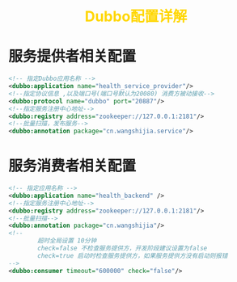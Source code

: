  <center><h1><b><font color='gold'>Dubbo配置详解</font></b></h1></center>

# 服务提供者相关配置

```xml
<!-- 指定Dubbo应用名称 -->
<dubbo:application name="health_service_provider"/>
<!--指定协议信息 ,以及端口号(端口号默认为20080) 消费方被动接收-->
<dubbo:protocol name="dubbo" port="20887"/>
<!--指定服务注册中心地址-->
<dubbo:registry address="zookeeper://127.0.0.1:2181"/>
<!--批量扫描，发布服务-->
<dubbo:annotation package="cn.wangshijia.service"/>
```

# 服务消费者相关配置

```xml
<!-- 指定应用名称 -->
<dubbo:application name="health_backend" />
<!--指定服务注册中心地址-->
<dubbo:registry address="zookeeper://127.0.0.1:2181"/>
<!--批量扫描-->
<dubbo:annotation package="cn.wangshijia"/>
<!--
        超时全局设置 10分钟
        check=false 不检查服务提供方，开发阶段建议设置为false
        check=true 启动时检查服务提供方，如果服务提供方没有启动则报错
-->
<dubbo:consumer timeout="600000" check="false"/>
```

